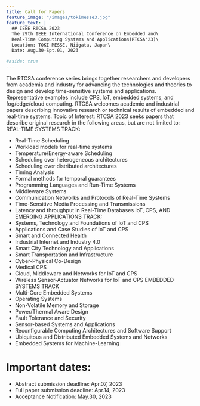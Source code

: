 ```yaml
---
title: Call for Papers
feature_image: "/images/tokimesse3.jpg"
feature_text: |
  ## IEEE RTCSA 2023
  The 29th IEEE International Conference on Embedded and\
  Real-Time Computing Systems and Applications(RTCSA'23)\
  Location: TOKI MESSE, Niigata, Japan\
  Date: Aug.30-Spt.01, 2023

#aside: true
---
```


The RTCSA conference series brings together researchers and developers
from academia and industry for advancing the technologies and theories
to design and develop time-sensitive systems and
applications. Representative examples include CPS, IoT, embedded
systems, and fog/edge/cloud computing. RTCSA welcomes academic and
industrial papers describing innovative research or technical results
of embedded and real-time systems.
Topic of Interest: RTCSA 2023 seeks papers that describe original
research in the following areas, but are not limited to:
REAL-TIME SYSTEMS TRACK:
* Real-Time Scheduling
* Workload models for real-time systems
* Temperature/Energy-aware Scheduling
* Scheduling over heterogeneous architectures
* Scheduling over distributed architectures
* Timing Analysis
* Formal methods for temporal guarantees
* Programming Languages and Run-Time Systems
* Middleware Systems
* Communication Networks and Protocols of Real-Time Systems
* Time-Sensitive Media Processing and Transmissions
* Latency and throughput in Real-Time Databases
IoT, CPS, AND EMERGING APPLICATIONS TRACK:
* Systems, Technology and Foundations of IoT and CPS
* Applications and Case Studies of IoT and CPS
* Smart and Connected Health
* Industrial Internet and Industry 4.0
* Smart City Technology and Applications
* Smart Transportation and Infrastructure
* Cyber-Physical Co-Design
* Medical CPS
* Cloud, Middleware and Networks for IoT and CPS
* Wireless Sensor-Actuator Networks for IoT and CPS
EMBEDDED SYSTEMS TRACK
* Multi-Core Embedded Systems
* Operating Systems
* Non-Volatile Memory and Storage
* Power/Thermal Aware Design
* Fault Tolerance and Security
* Sensor-based Systems and Applications
* Reconfigurable Computing Architectures and Software Support
* Ubiquitous and Distributed Embedded Systems and Networks
* Embedded Systems for Machine-Learning

# Important dates:
* Abstract submission deadline:   Apr.07, 2023
* Full paper submission deadline: Apr.14, 2023
* Acceptance Notification:    May.30, 2023
